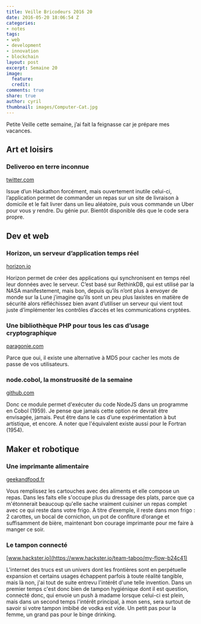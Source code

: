 ```yaml
---
title: Veille Bricodeurs 2016 20
date: 2016-05-20 18:06:54 Z
categories:
- notes
tags:
- web
- development
- innovation
- blockchain
layout: post
excerpt: Semaine 20
image:
  feature: 
  credit: 
comments: true
share: true
author: cyril
thumbnail: images/Computer-Cat.jpg
---
```


Petite Veille cette semaine, j’ai fait la feignasse car je prépare mes vacances.


## Art et loisirs

### Deliveroo en terre inconnue
[twitter.com](https://twitter.com/chromakode/status/731942777131425792)

Issue d’un Hackathon forcément, mais ouvertement inutile celui-ci, l’application permet de commander un repas sur un site de livraison à domicile et le fait livrer dans un lieu aléatoire, puis vous commande un Uber pour vous y rendre. Du génie pur.
Bientôt disponible dès que le code sera propre.

## Dev et web

### Horizon, un serveur d’application temps réel
[horizon.io](http://horizon.io/)

Horizon permet de créer des applications qui synchronisent en temps réel leur données avec le serveur. C’est basé sur RethinkDB, qui est utilisé par la NASA manifestement, mais bon, depuis qu’ils n’ont plus à envoyer de monde sur la Lune j’imagine qu’ils sont un peu plus laxistes en matière de sécurité alors réfléchissez bien avant d’utiliser un serveur qui vient tout juste d’implémenter les contrôles d’accès et les communications cryptées.

### Une bibliothèque PHP pour tous les cas d’usage cryptographique
[paragonie.com](https://paragonie.com/blog/2016/05/solve-all-your-cryptography-problems-in-three-easy-steps-with-halite)

Parce que oui, il existe une alternative à MD5 pour cacher les mots de passe de vos utilisateurs.

### node.cobol, la monstruosité de la semaine
[github.com](https://github.com/IonicaBizau/node.cobol)

Donc ce module permet d'exécuter du code NodeJS dans un programme en Cobol (1959). Je pense que jamais cette option ne devrait être envisagée, jamais. Peut être dans le cas d’une expérimentation à but artistique, et encore. A noter que l'équivalent existe aussi pour le Fortran (1954).

## Maker et robotique

### Une imprimante alimentaire
[geekandfood.fr](http://geekandfood.fr/imprimantes-3d-preparer-vos-repas/)

Vous remplissez les cartouches avec des aliments et elle compose un repas. Dans les faits elle s'occupe plus du dressage des plats, parce que ça m'étonnerait beaucoup qu'elle sache vraiment cuisiner un repas complet avec ce qui reste dans votre frigo. A titre d’exemple, il reste dans mon frigo : 2 carottes, un bocal de cornichon, un pot de confiture d’orange et suffisamment de bière, maintenant bon courage imprimante pour me faire à manger ce soir.

### Le tampon connecté
[www.hackster.io](https://www.hackster.io/team-taboo/my-flow-b24c41)

L'internet des trucs est un univers dont les frontières sont en perpétuelle expansion et certains usages échappent parfois à toute réalité tangible, mais là non, j'ai tout de suite entrevu l'intérêt d'une telle invention. Dans un premier temps c'est donc bien de tampon hygiénique dont il est question, connecté donc, qui envoie un push à madame lorsque celui-ci est plein, mais dans un second temps l'intérêt principal, à mon sens, sera surtout de savoir si votre tampon imbibé de vodka est vide. Un petit pas pour la femme, un grand pas pour le binge drinking.

